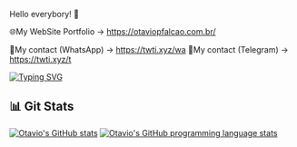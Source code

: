 Hello everybory! 👋

🌐My WebSite Portfolio → https://otaviopfalcao.com.br/

🤫My contact (WhatsApp) → https://twti.xyz/wa
🤫My contact (Telegram) → https://twti.xyz/t

[![Typing SVG](https://readme-typing-svg.demolab.com?font=Fira+Code&size=31&duration=3800&pause=1000&random=false&width=435&lines=Welcome+to+my+GitHub)](https://git.io/typing-svg)

## 📊 Git Stats

[![Otavio's GitHub stats](https://github-readme-stats.vercel.app/api?username=FalcaoOtavio&theme=react&show_icons=true&border_color=00ffff)](https://github.com/FalcaoOtavio/github-readme-stats)
[![Otavio's GitHub programming language stats](https://github-readme-stats.vercel.app/api/top-langs/?username=FalcaoOtavio&theme=react&layout=compact&border_color=00ffff)](https://github.com/FalcaoOtavio/github-readme-stats)
